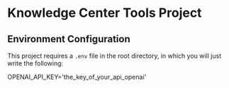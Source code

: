 # Knowledge Center Tools Project

## Environment Configuration

This project requires a `.env` file in the root directory, in which you will just write the following:

OPENAI_API_KEY='the_key_of_your_api_openai'
